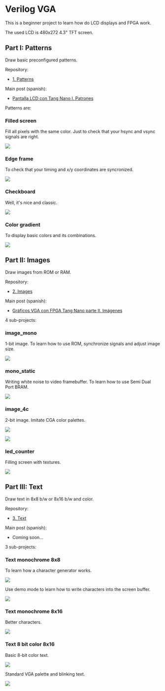 # Verilog VGA

This is a beginner project to learn how do LCD displays and FPGA work.

The used LCD is 480x272 4.3" TFT screen.

## Part I: Patterns

Draw basic preconfigured patterns.

Repository:

- [1. Patterns](1-patterns)

Main post (spanish): 

- [Pantalla LCD con Tang Nano I. Patrones](https://www.electronicayciencia.com/2021/11/lcd_tang_nano_I_patrones.html)

Patterns are:

### Filled screen

Fill all pixels with the same color. Just to check that your hsync and vsync signals are right.

![](https://www.electronicayciencia.com/assets/2021/11/lcd_tang_nano_I_patrones/img/filled_hsync.jpg)

### Edge frame

To check that your timing and x/y coordinates are syncronized.

![](https://www.electronicayciencia.com/assets/2021/11/lcd_tang_nano_I_patrones/img/pat_edge.jpg)

### Checkboard

Well, it's nice and classic.

![](https://www.electronicayciencia.com/assets/2021/11/lcd_tang_nano_I_patrones/img/pat_checkboard.jpg)

### Color gradient

To display basic colors and its combinations.

![](https://www.electronicayciencia.com/assets/2021/11/lcd_tang_nano_I_patrones/img/pat_gradient.jpg)



## Part II: Images

Draw images from ROM or RAM.

Repository:

- [2. Images](2-image)

Main post (spanish): 

- [Gráficos VGA con FPGA Tang Nano parte II. Imágenes](https://www.electronicayciencia.com/2021/12/lcd_tang_nano_II_imagenes.html)

4 sub-projects:

### image_mono

1-bit image. To learn how to use ROM, synchronize signals and adjust image size.

![](https://www.electronicayciencia.com/assets/2021/12/lcd_tang_nano_II_imagenes//img/mono.jpg)

### mono_static

Writing white noise to video framebuffer. To learn how to use Semi Dual Port BRAM.

![](https://www.electronicayciencia.com/assets/2021/12/lcd_tang_nano_II_imagenes//img/static.gif)

### image_4c

2-bit image. Imitate CGA color palettes.

![](https://www.electronicayciencia.com/assets/2021/12/lcd_tang_nano_II_imagenes//img/4c_palette0.jpg)

![](https://www.electronicayciencia.com/assets/2021/12/lcd_tang_nano_II_imagenes//img/4c_palette1.jpg)

### led_counter

Filling screen with textures.

![](https://www.electronicayciencia.com/assets/2021/12/lcd_tang_nano_II_imagenes//img/led_counter.gif)


## Part III: Text

Draw text in 8x8 b/w or 8x16 b/w and color.

Repository:

- [3. Text](3-text)

Main post (spanish): 

- Coming soon...

3 sub-projects:

### Text monochrome 8x8

To learn how a character generator works.

![](https://www.electronicayciencia.com/assets/2023/11/lcd_tang_nano_III_texto/img/text_8x8_delay.jpg)

Use demo mode to learn how to write characters into the screen buffer.

![](https://www.electronicayciencia.com/assets/2023/11/lcd_tang_nano_III_texto/img/shinning8x8.gif)


### Text monochrome 8x16

Better characters.

![](https://www.electronicayciencia.com/assets/2023/11/lcd_tang_nano_III_texto/img/text_mono_8x16.jpg)

### Text 8 bit color 8x16

Basic 8-bit color text.

![](https://www.electronicayciencia.com/assets/2023/11/lcd_tang_nano_III_texto/img/full_color_text_8x16.jpg)

Standard VGA palette and blinking text.

![](https://www.electronicayciencia.com/assets/2023/11/lcd_tang_nano_III_texto/img/crash_screen.gif)
